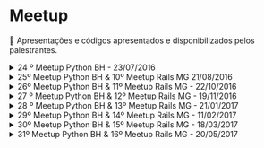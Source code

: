 # Meetup
:loudspeaker: Apresentações e códigos apresentados e disponibilizados pelos palestrantes.

<details>
<summary>24 º Meetup Python BH - 23/07/2016</summary>

Local: Guaja casa

**Palestras:**

[Não escale servidores, escale código!](http://slides.com/ervilis/nao-escale-servidores-escale-codigo#/)

[Introdução ao Python](https://speakerdeck.com/cassiobotaro/introducao-ao-python)

**Lightning talks**

[Python Sudeste](http://pythonsudeste.org/)

[Vim-Bootstrap](http://vim-bootstrap.com/)

[Vimbook](https://github.com/cassiobotaro/vimbook)

[exporters](https://github.com/scrapinghub/exporters)

**Outros**

[uvloop](https://github.com/MagicStack/uvloop)

</details>

<details>
<summary>25º Meetup Python BH & 10º Meetup Rails MG  21/08/2016</summary>

Local: Outbound Market

**Palestras:**

[Relato das minhas experiências com Mapa mental](https://www.dropbox.com/s/41fzakqlxqvo728/MapaMental.exe?dl=0)

[Introdução ao Phoenix framework](http://slides.com/arthurbragaalfredo/introducao-ao-phoenix-framework#/)

[Usando GIT LFS (Large File Storage)](http://slides.com/jeanoliveirarodrigues/git-lfs#/)

[React.js para pensar além do Ruby](http://www.slideshare.net/adimircolen/react-para-pensar-alm-do-ruby)

**Lightning talks**

[Python Sudeste](http://pythonsudeste.org/)

[Vim-Bootstrap](http://vim-bootstrap.com/)

[Vimbook](https://github.com/cassiobotaro/vimbook)

Oportunidade para freelancer django - lucararruda @ gmail

![Alda Rocha](https://github.com/pythonmg/meetup/blob/master/images/alda_rocha.png "Alda Rocha")

[SPED Auditor](http://spedauditor.com.br)

[Python Challenge](https://cassiobotaro.github.io/armadilha-de-nomes-em-variaveis-de-funcoes.html#armadilha-de-nomes-em-variaveis-de-funcoes)

Tem startup em BH? - pedalmeilda @ gmail

</details>

<details>
<summary>26º Meetup Python BH & 11º Meetup Rails MG - 22/10/2016</summary>

Local: Sede App Prova

**Palestras:**

[Dicas de Carreira para Desenvolvedores de Software](http://slides.com/andrealmar/dicas-carreira#/)

[Programando Robôs de Negociação para Forex](https://www.dropbox.com/s/rhj3c8b3za3yr7j/Desenvolvendo%20Bots%20para%20Forex.ppsx?dl=0)

[Tutorial Phoenix](https://speakerdeck.com/arthurbragaa/tutorial-phoenix-framework-v2)

**Lightning talks**

[Vim-Bootstrap](http://vim-bootstrap.com/)

[APP Prova](http://appprova.com.br/)

[Trailblazer](https://github.com/trailblazer/trailblazer)

[XSloc](http://www.xsloc.com/)

[Dojo Minas](https://slides.com/andrealmar/dojominas)

[Python Brasil 2016](http://slides.com/ervilis/deck-3)


</details>

<details>
<summary>27 º Meetup Python BH & 12º Meetup Rails MG - 19/11/2016</summary>

Local: Puc Minas

**Palestras:**

[Machine Learning com Anaconda](https://github.com/MarcusWiilo/Machine-Learning/tree/master/Machine%20Learning%20com%20Anaconda)

[Um Python 3 para a todos governar](https://speakerdeck.com/cassiobotaro/27o-meetup-python-mg-and-12o-meetup-rails-mg)

**Coding Dojo**

[FizzBuzz Ruby](coding-dojo/19112016)

</details>

<details>
<summary>28 º Meetup Python BH & 13º Meetup Rails MG - 21/01/2017</summary>

Local: BuscarID

**Palestras:**

[pytest](https://docs.google.com/presentation/d/1JA-qoXM4iNJ1b9O7Z-53SvdaODmDOE1QfpR3ygo2yVU)

Minha Jornada do C ao Python

**Coding Dojo**

[TDD Ruby: Ano Bissexto](http://dojopuzzles.com/problemas/exibe/ano-bissexto/)

</details>
<details>
<summary>29º Meetup Python BH & 14º Meetup Rails MG - 11/02/2017</summary>

Local: Thoughtworks

**Palestras:**

**Lightning talks**

</details>
<details>
<summary>30º Meetup Python BH & 15º Meetup Rails MG - 18/03/2017</summary>

Local: AppProva

**Palestras:**

[from python import gopher](https://goo.gl/7aWV9f)

[apartament 101]()

**Lightning talks**

[FAZ makerspace](http://fazmakerspace.com.br/)

[Instagram Faz](https://www.instagram.com/fazmakerspace/)

[vim-bootstrap slides](https://speakerdeck.com/cassiobotaro/vim-bootstrap)

[vim-bootstrap site](http://vim-bootstrap.com/)

[Same content. Diferent words.](https://speakerdeck.com/tmylk/same-content-different-words)

[Linode](https://www.linode.com/)

[AWS](https://aws.amazon.com/pt/)

[Embratel cloud](http://portal.embratel.com.br/cloud/index.php)

[Cloud at cost](http://cloudatcost.com/)

[Digital Ocean](https://www.digitalocean.com/)

**Coding Dojo**

[FizzBuzz Python](coding-dojo/18032017)

</details>
<details>
<summary>31º Meetup Python BH & 16º Meetup Rails MG - 20/05/2017</summary>

Local: AppProva

**Palestras:**

[Não é apenas Futebol](https://github.com/cassiobotaro/sentibol/blob/master/nao_apenas_futebol.pdf)

[Ruby vs Python]()

**Lightning talks**



**Coding Dojo**

[pizza](coding-dojo/20052017)

</details>
